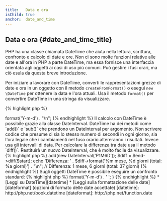 ```yaml
---
title:   Data e ora
isChild: true
anchor:  date_and_time
---
```


## Data e ora {#date_and_time_title}

PHP ha una classe chiamata DateTime che aiuta nella lettura, scrittura,
confronto e calcolo di date e ore. Non ci sono molte funzioni relative alle date
e all'ora in PHP a parte DateTime, ma essa fornisce una interfaccia orientata
agli oggetti ai casi di uso più comuni. Può gestire i fusi orari, ma ciò esula
da questa breve introduzione.

Per iniziare a lavorare con DateTime, converti le rappresentazioni grezze di
date e ora in un oggetto con il metodo `createFromFormat()` o esegui
`new \DateTime` per ottenere la data e l'ora attuali. Usa il metodo `format()`
per convertire DateTime in una stringa da visualizzare.

{% highlight php %}
<?php
$raw = '22. 11. 1968';
$start = DateTime::createFromFormat('d. m. Y', $raw);

echo 'Data inizio: ' . $start->format('Y-m-d') . "\n";
{% endhighlight %}

Il calcolo con DateTime è possibile grazie alla classe DateInterval. DateTime ha
dei metodi come `add()` e `sub()` che prendono un DateInterval per argomento.
Non scrivere codice che presume ci sia lo stesso numero di secondi in ogni
giorno, sia l'ora legale che i cambiamenti nel fuso orario altereranno i
risultati. Invece usa gli intervalli di data. Per calcolare la differenza tra
date usa il metodo `diff()`. Restituirà un nuovo DateInterval, che è molto
facile da visualizzare.

{% highlight php %}
<?php
// crea una copia di $start e aggiungi un mese e 6 giorni
$end = clone $start;
$end->add(new DateInterval('P1M6D'));

$diff = $end->diff($start);
echo 'Differenza: ' . $diff->format('%m mese, %d giorni (total: %a giorni)') . "\n";
// Differenza: 1 mese, 6 giorni (total: 37 giorni)
{% endhighlight %}

Sugli oggetti DateTime è possibile eseguire un confronto standard:

{% highlight php %}
<?php
if ($start < $end) {
    echo "L'inizio è prima della fine!\n";
}
{% endhighlight %}

Un ultimo esempio per dimostrare l'utilizzo della classe DatePeriod. Viene usata
per iterare su eventi ricorrenti. Può prendere due oggetti DateTime, inizio e
fine, e l'intervallo per il quale restituirà tutti gli eventi compresi.

{% highlight php %}
<?php
// mostra tutti i giovedì tra $start e $end
$periodInterval = \DateInterval::createFromDateString('first thursday');
$periodIterator = new \DatePeriod($start, $periodInterval, $end, \DatePeriod::EXCLUDE_START_DATE);

foreach ($periodIterator as $date) {
    // visualizza ogni data nel periodo
    echo $date->format('Y-m-d') . ' ';
}
{% endhighlight %}

* [Leggi su DateTime][datetime]
* [Leggi sulla formattazione delle date][dateformat] (opzioni di formato delle date accettate)

[datetime]: http://php.net/book.datetime
[dateformat]: http://php.net/function.date
